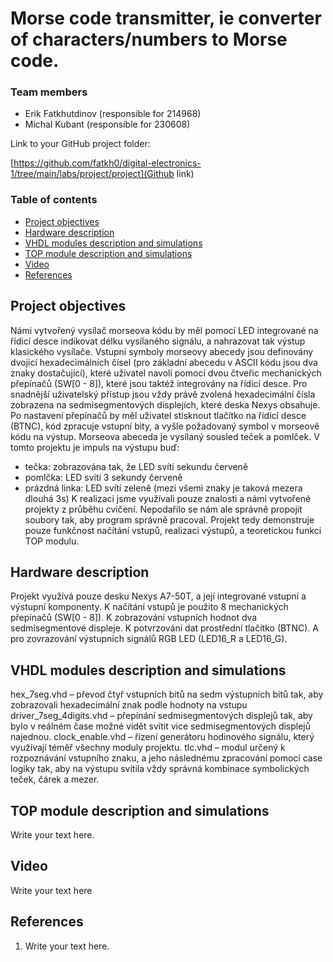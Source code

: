 # Morse code transmitter, ie converter of characters/numbers to Morse code.

### Team members

* Erik Fatkhutdinov (responsible for 214968)
* Michal Kubant (responsible for 230608)

Link to your GitHub project folder:

   [https://github.com/fatkh0/digital-electronics-1/tree/main/labs/project/project](Github link)


### Table of contents
* [Project objectives](#objectives)
* [Hardware description](#hardware)
* [VHDL modules description and simulations](#modules)
* [TOP module description and simulations](#top)
* [Video](#video)
* [References](#references)


<a name="objectives"></a>
## Project objectives

Námi vytvořený vysílač morseova kódu by měl pomocí LED integrované na řídicí desce indikovat délku vysílaného signálu, a nahrazovat tak výstup klasického vysílače. 
Vstupní symboly morseovy abecedy jsou definovány dvojicí hexadecimálních čísel (pro základní abecedu v ASCII kódu jsou dva znaky dostačující), které uživatel navolí pomocí dvou čtveřic mechanických přepínačů (SW[0 - 8]), které jsou taktéž integrovány na řídicí desce. Pro snadnější uživatelský přístup jsou vždy právě zvolená hexadecimální čísla zobrazena na sedmisegmentových displejích, které deska Nexys obsahuje.
Po nastavení přepínačů by měl uživatel stisknout tlačítko na řídicí desce (BTNC), kód zpracuje vstupní bity, a vyšle požadovaný symbol v morseově kódu na výstup.
Morseova abeceda je vysílaný sousled teček a pomlček. V tomto projektu je impuls na výstupu buď:
- tečka: zobrazována tak, že LED svítí sekundu červeně
- pomlčka: LED svítí 3 sekundy červeně
- prázdná linka: LED svítí zeleně (mezi všemi znaky je taková mezera dlouhá 3s)
 K realizaci jsme využívali pouze znalosti a námi vytvořené projekty z průběhu cvičení. Nepodařilo se nám ale správně propojit soubory tak, aby program správně pracoval. Projekt tedy demonstruje pouze funkčnost načítání vstupů, realizaci výstupů, a teoretickou funkci TOP modulu.


<a name="hardware"></a>
## Hardware description

Projekt využívá pouze desku Nexys A7-50T, a její integrované vstupní a výstupní komponenty.
K načítání vstupů je použito 8 mechanických přepínačů (SW[0 - 8]).
K zobrazování vstupních hodnot dva sedmisegmentové displeje.
K potvrzování dat prostřední tlačítko (BTNC).
A pro zovrazování výstupních signálů RGB LED (LED16_R a LED16_G).


<a name="modules"></a>
## VHDL modules description and simulations

hex_7seg.vhd – převod čtyř vstupních bitů na sedm výstupních bitů tak, aby zobrazovali hexadecimální znak podle hodnoty na vstupu
driver_7seg_4digits.vhd – přepínání sedmisegmentových displejů tak, aby bylo v reálném čase možné vidět svítit vice sedmisegmentových displejů najednou.
clock_enable.vhd – řízení generátoru hodinového signálu, který využívají téměř všechny moduly projektu.
tlc.vhd – modul určený k rozpoznávání vstupního znaku, a jeho následnému zpracování pomocí 
case logiky tak, aby na výstupu svítila vždy správná kombinace symbolických teček, čárek a mezer.


<a name="top"></a>
## TOP module description and simulations

Write your text here.


<a name="video"></a>
## Video

Write your text here


<a name="references"></a>
## References

1. Write your text here.
